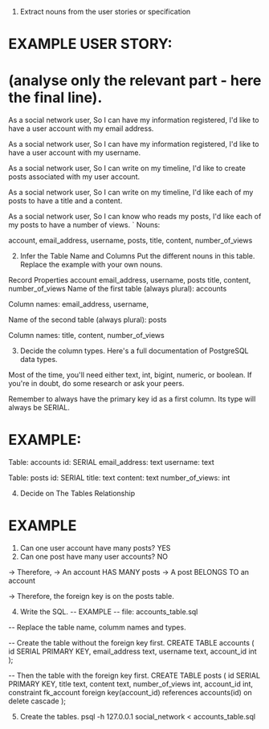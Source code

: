 1. Extract nouns from the user stories or specification
# EXAMPLE USER STORY:
# (analyse only the relevant part - here the final line).

As a social network user,
So I can have my information registered,
I'd like to have a user account with my email address.

As a social network user,
So I can have my information registered,
I'd like to have a user account with my username.

As a social network user,
So I can write on my timeline,
I'd like to create posts associated with my user account.

As a social network user,
So I can write on my timeline,
I'd like each of my posts to have a title and a content.

As a social network user,
So I can know who reads my posts,
I'd like each of my posts to have a number of views.
`
Nouns:

account, email_address, username, 
posts, title, content, number_of_views

2. Infer the Table Name and Columns
Put the different nouns in this table. Replace the example with your own nouns.

Record	Properties
account	email_address, username,
posts	title, content, number_of_views
Name of the first table (always plural): accounts

Column names: email_address, username,

Name of the second table (always plural): posts

Column names: title, content, number_of_views

3. Decide the column types.
Here's a full documentation of PostgreSQL data types.

Most of the time, you'll need either text, int, bigint, numeric, or boolean. If you're in doubt, do some research or ask your peers.

Remember to always have the primary key id as a first column. Its type will always be SERIAL.

# EXAMPLE:

Table: accounts
id: SERIAL
email_address: text
username: text

Table: posts
id: SERIAL
title: text
content: text
number_of_views: int

4. Decide on The Tables Relationship

# EXAMPLE

1. Can one user account have many posts? YES
2. Can one post have many user accounts? NO

-> Therefore,
-> An account HAS MANY posts
-> A post BELONGS TO an account

-> Therefore, the foreign key is on the posts table.

4. Write the SQL.
-- EXAMPLE
-- file: accounts_table.sql

-- Replace the table name, columm names and types.

-- Create the table without the foreign key first.
CREATE TABLE accounts (
  id SERIAL PRIMARY KEY,
  email_address text,
  username text,
  account_id int
);

-- Then the table with the foreign key first.
CREATE TABLE posts (
  id SERIAL PRIMARY KEY,
  title text,
  content text,
  number_of_views int,
  account_id int,
  constraint fk_account foreign key(account_id)
    references accounts(id)
    on delete cascade
);

5. Create the tables.
psql -h 127.0.0.1 social_network < accounts_table.sql